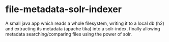 file-metadata-solr-indexer
==========================

A small java app which reads a whole filesystem, writing it to a local db (h2) and extracting its metadata (apache tika) into a solr-index, finally allowing metadata searching/comparing files using the power of solr.
